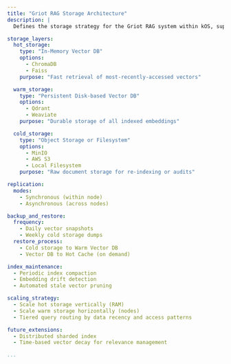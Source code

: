 ```yaml
---
title: "Griot RAG Storage Architecture"
description: |
  Defines the storage strategy for the Griot RAG system within kOS, supporting high-speed querying, distributed storage, and efficient document ingestion.

storage_layers:
  hot_storage:
    type: "In-Memory Vector DB"
    options:
      - ChromaDB
      - Faiss
    purpose: "Fast retrieval of most-recently-accessed vectors"

  warm_storage:
    type: "Persistent Disk-based Vector DB"
    options:
      - Qdrant
      - Weaviate
    purpose: "Durable storage of all indexed embeddings"

  cold_storage:
    type: "Object Storage or Filesystem"
    options:
      - MinIO
      - AWS S3
      - Local Filesystem
    purpose: "Raw document storage for re-indexing or audits"

replication:
  modes:
    - Synchronous (within node)
    - Asynchronous (across nodes)

backup_and_restore:
  frequency:
    - Daily vector snapshots
    - Weekly cold storage dumps
  restore_process:
    - Cold storage to Warm Vector DB
    - Vector DB to Hot Cache (on demand)

index_maintenance:
  - Periodic index compaction
  - Embedding drift detection
  - Automated stale vector pruning

scaling_strategy:
  - Scale hot storage vertically (RAM)
  - Scale warm storage horizontally (nodes)
  - Tiered query routing by data recency and access patterns

future_extensions:
  - Distributed sharded index
  - Time-based vector decay for relevance management

...
```



